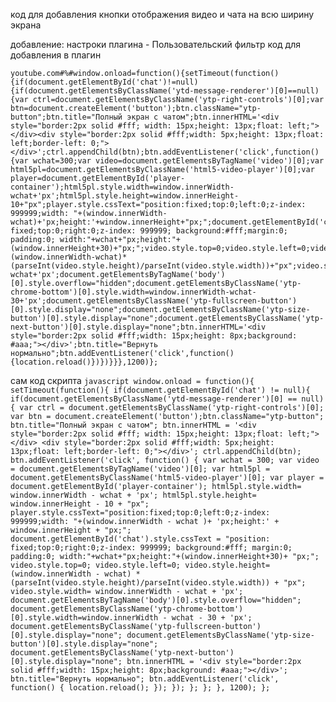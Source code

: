 код для добавления кнопки отображения видео и чата на всю ширину экрана

добавление: настроки плагина - Пользовательский фильтр
код для добавления в плагин
```
youtube.com#%#window.onload=function(){setTimeout(function(){if(document.getElementById('chat')!=null){if(document.getElementsByClassName('ytd-message-renderer')[0]==null){var ctrl=document.getElementsByClassName('ytp-right-controls')[0];var btn=document.createElement('button');btn.className="ytp-button";btn.title="Полный экран с чатом";btn.innerHTML='<div style="border:2px solid #fff; width: 15px;height: 13px;float: left;"></div><div style="border:2px solid #fff;width: 5px;height: 13px;float: left;border-left: 0;"></div>';ctrl.appendChild(btn);btn.addEventListener('click',function(){var wchat=300;var video=document.getElementsByTagName('video')[0];var html5pl=document.getElementsByClassName('html5-video-player')[0];var player=document.getElementById('player-container');html5pl.style.width=window.innerWidth-wchat+'px';html5pl.style.height=window.innerHeight-10+"px";player.style.cssText="position:fixed;top:0;left:0;z-index: 999999;width: "+(window.innerWidth-wchat)+'px;height:'+window.innerHeight+"px;";document.getElementById('chat').style.cssText="position: fixed;top:0;right:0;z-index: 999999; background:#fff;margin:0; padding:0; width:"+wchat+"px;height:"+(window.innerHeight+30)+"px;";video.style.top=0;video.style.left=0;video.style.height=(window.innerWidth-wchat)*(parseInt(video.style.height)/parseInt(video.style.width))+"px";video.style.width=window.innerWidth-wchat+'px';document.getElementsByTagName('body')[0].style.overflow="hidden";document.getElementsByClassName('ytp-chrome-bottom')[0].style.width=window.innerWidth-wchat-30+'px';document.getElementsByClassName('ytp-fullscreen-button')[0].style.display="none";document.getElementsByClassName('ytp-size-button')[0].style.display="none";document.getElementsByClassName('ytp-next-button')[0].style.display="none";btn.innerHTML='<div style="border:2px solid #fff;width: 15px;height: 8px;background: #aaa;"></div>';btn.title="Вернуть нормально";btn.addEventListener('click',function(){location.reload()})})}}},1200)};
```

сам код скрипта
``javascript
window.onload = function(){
	setTimeout(function(){
		if(document.getElementById('chat') != null){
			if(document.getElementsByClassName('ytd-message-renderer')[0] == null){
				var ctrl = document.getElementsByClassName('ytp-right-controls')[0];
				var btn = document.createElement('button');btn.className="ytp-button";
				btn.title="Полный экран с чатом";
				btn.innerHTML = '<div style="border:2px solid #fff; width: 15px;height: 13px;float: left;"></div>
					<div style="border:2px solid #fff;width: 5px;height: 13px;float: left;border-left: 0;"></div>';
				ctrl.appendChild(btn);
				btn.addEventListener('click', function() {
					var wchat = 300;
					var video = document.getElementsByTagName('video')[0];
					var html5pl = document.getElementsByClassName('html5-video-player')[0];
					var player = document.getElementById('player-container');
					html5pl.style.width= window.innerWidth - wchat + 'px';
					html5pl.style.height= window.innerHeight - 10 + "px";
					player.style.cssText="position:fixed;top:0;left:0;z-index: 999999;width: "+(window.innerWidth - wchat )+ 'px;height:' + window.innerHeight + "px;";
					document.getElementById('chat').style.cssText = "position: fixed;top:0;right:0;z-index: 999999; background:#fff;
						margin:0; padding:0; width:"+wchat+"px;height:"+(window.innerHeight+30)+ "px;";
					video.style.top=0;
					video.style.left=0;
					video.style.height= (window.innerWidth - wchat) * (parseInt(video.style.height)/parseInt(video.style.width)) + "px";
					video.style.width= window.innerWidth - wchat + 'px';
					document.getElementsByTagName('body')[0].style.overflow="hidden";
					document.getElementsByClassName('ytp-chrome-bottom')[0].style.width=window.innerWidth - wchat - 30 + 'px';
					document.getElementsByClassName('ytp-fullscreen-button')[0].style.display="none";
					document.getElementsByClassName('ytp-size-button')[0].style.display="none";
					document.getElementsByClassName('ytp-next-button')[0].style.display="none";
					btn.innerHTML = '<div style="border:2px solid #fff;width: 15px;height: 8px;background: #aaa;"></div>';
					btn.title="Вернуть нормально";
					btn.addEventListener('click', function() {
						location.reload();
					});
				});
			};
		};
	}, 1200);
};
``
